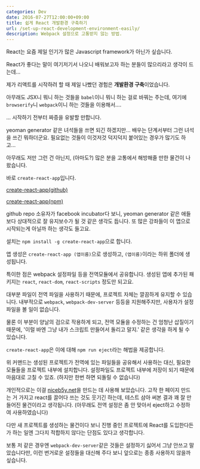 ```yaml
---
categories: Dev
date: 2016-07-27T12:00:00+09:00
title: 쉽게 React 개발환경 구축하기
url: /set-up-react-development-environment-easily/
description: Webpack 설정으로 고통받지 않는 방법.
---
```


React는 요즘 제일 인기가 많은 Javascript framework가 아닌가 싶습니다.

React가 좋다는 말이 여기저기서 나오니 배워보고자 하는 분들이 많으리라고 생각이 드는데...

제가 리액트를 시작하려 할 때 제일 나빴던 경험은 **개발환경 구축**이었습니다.

아무래도 JSX니 뭐니 하는 것들을 `babel`이니 뭐니 하는 걸로 바꿔는 주는데, 여기에 `browserify`니 `webpack`이니 하는 것들을 이용해서....

... 시작하기 전부터 짜증을 유발할 만합니다.

yeoman generator 같은 녀석들을 쓰면 되긴 하겠지만... 배우는 단계서부터 그런 녀석을 쓰긴 뭐하더군요. 필요없는 것들이 이것저것 덕지덕지 붙어있는 경우가 많기도 하고...

아무래도 저만 그런 건 아닌지, (아마도?) 많은 분을 고통에서 해방해줄 만한 물건이 나왔습니다.

바로 `create-react-app`입니다.

[create-react-app(github)](https://github.com/facebookincubator/create-react-app)

[create-react-app(npm)](https://www.npmjs.com/package/create-react-app)

github repo 소유자가 facebook incubator다 보니, yeoman generator 같은 애들보다 상대적으로 잘 유지보수가 될 것 같은 생각도 듭니다. 또 많은 강좌들이 이 앱으로 시작되는게 아닐까 하는 생각도 들고요.

설치는 `npm install -g create-react-app`으로 합니다.

앱 생성은 `create-react-app (앱이름)`으로 생성하고, `(앱이름)`이라는 하위 폴더에 생성됩니다.

특이한 점은 webpack 설정파일 등을 전역모듈에서 공유합니다. 생성된 앱에 추가된 패키지는 `react`, `react-dom`, `react-scripts` 정도만 되고요.

대부분 파일이 전역 파일을 사용하기 때문에, 프로젝트 자체는 깔끔하게 유지할 수 있습니다. 내부적으로 `webpack`, `webpack-dev-server` 등등을 지원해주지만, 사용자가 설정 파일을 볼 일이 없습니다.

물론 이 부분이 양날의 검으로 작용하게 되고, 전역 모듈을 수정하는 건 엄청난 삽질이기 때문에, '이럴 바엔 그냥 내가 스크립트 만들어서 돌리고 말지.' 같은 생각을 하게 될 수 있습니다.

`create-react-app`은 이에 대해 `npm run eject`라는 해법을 제공합니다.

위 커맨드는 생성된 프로젝트가 전역에 있는 파일들을 공유해서 사용하는 대신, 필요한 모듈들을 프로젝트 내부에 설치합니다. 설정파일도 프로젝트 내부에 저장이 되기 때문에 마음대로 고칠 수 있죠. (하지만 한번 하면 되돌릴 수 없습니다)

개인적으로는 이걸 [niceb5y.net](https://niceb5y.net/)을 만드는 데 사용해 보았습니다. 고작 한 페이지 만드는 거 가지고 react를 끌어다 쓰는 것도 웃기긴 하는데, 테스트 삼아 써본 결과 꽤 잘 만들어진 물건이라고 생각됩니다. (아무래도 전역 설정은 좀 안 맞아서 eject하고 수정하여 사용하였습니다)

다만 새 프로젝트를 생성하는 물건이다 보니 진행 중인 프로젝트에 React를 도입한다든가 하는 일엔 그다지 적합하지 않다는 단점도 있다고 생각합니다.

보통 저 같은 경우엔 `webpack-dev-server`같은 것들은 설정하기 싫어서 그냥 안쓰고 말았습니다만, 이런 번거로운 설정들을 대신해 주다 보니 앞으로는 종종 사용하지 않을까 싶습니다.
